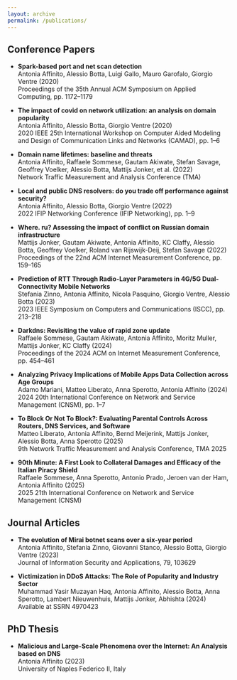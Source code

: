 ```yaml
---
layout: archive
permalink: /publications/
---
```


## Conference Papers

- **Spark-based port and net scan detection**  
  Antonia Affinito, Alessio Botta, Luigi Gallo, Mauro Garofalo, Giorgio Ventre (2020)  
  Proceedings of the 35th Annual ACM Symposium on Applied Computing, pp. 1172–1179

- **The impact of covid on network utilization: an analysis on domain popularity**  
  Antonia Affinito, Alessio Botta, Giorgio Ventre (2020)  
  2020 IEEE 25th International Workshop on Computer Aided Modeling and Design of Communication Links and Networks (CAMAD), pp. 1–6

- **Domain name lifetimes: baseline and threats**  
  Antonia Affinito, Raffaele Sommese, Gautam Akiwate, Stefan Savage, Geoffrey Voelker, Alessio Botta, Mattijs Jonker, et al. (2022)  
  Network Traffic Measurement and Analysis Conference (TMA)

- **Local and public DNS resolvers: do you trade off performance against security?**  
  Antonia Affinito, Alessio Botta, Giorgio Ventre (2022)  
  2022 IFIP Networking Conference (IFIP Networking), pp. 1–9

- **Where. ru? Assessing the impact of conflict on Russian domain infrastructure**  
  Mattijs Jonker, Gautam Akiwate, Antonia Affinito, KC Claffy, Alessio Botta, Geoffrey Voelker, Roland van Rijswijk-Deij, Stefan Savage (2022)  
  Proceedings of the 22nd ACM Internet Measurement Conference, pp. 159–165

- **Prediction of RTT Through Radio-Layer Parameters in 4G/5G Dual-Connectivity Mobile Networks**  
  Stefania Zinno, Antonia Affinito, Nicola Pasquino, Giorgio Ventre, Alessio Botta (2023)  
  2023 IEEE Symposium on Computers and Communications (ISCC), pp. 213–218

- **Darkdns: Revisiting the value of rapid zone update**  
  Raffaele Sommese, Gautam Akiwate, Antonia Affinito, Moritz Muller, Mattijs Jonker, KC Claffy (2024)  
  Proceedings of the 2024 ACM on Internet Measurement Conference, pp. 454–461

- **Analyzing Privacy Implications of Mobile Apps Data Collection across Age Groups**  
  Adamo Mariani, Matteo Liberato, Anna Sperotto, Antonia Affinito (2024)  
  2024 20th International Conference on Network and Service Management (CNSM), pp. 1–7

- **To Block Or Not To Block?: Evaluating Parental Controls Across Routers, DNS Services, and Software**  
  Matteo Liberato, Antonia Affinito, Bernd Meijerink, Mattijs Jonker, Alessio Botta, Anna Sperotto (2025)  
  9th Network Traffic Measurement and Analysis Conference, TMA 2025

- **90th Minute: A First Look to Collateral Damages and Efficacy of the Italian Piracy Shield**  
  Raffaele Sommese, Anna Sperotto, Antonio Prado, Jeroen van der Ham, Antonia Affinito (2025)  
  2025 21th International Conference on Network and Service Management (CNSM)

## Journal Articles

- **The evolution of Mirai botnet scans over a six-year period**  
  Antonia Affinito, Stefania Zinno, Giovanni Stanco, Alessio Botta, Giorgio Ventre (2023)  
  Journal of Information Security and Applications, 79, 103629

- **Victimization in DDoS Attacks: The Role of Popularity and Industry Sector**  
  Muhammad Yasir Muzayan Haq, Antonia Affinito, Alessio Botta, Anna Sperotto, Lambert Nieuwenhuis, Mattijs Jonker, Abhishta (2024)  
  Available at SSRN 4970423

## PhD Thesis

- **Malicious and Large-Scale Phenomena over the Internet: An Analysis based on DNS**  
  Antonia Affinito (2023)  
  University of Naples Federico II, Italy
